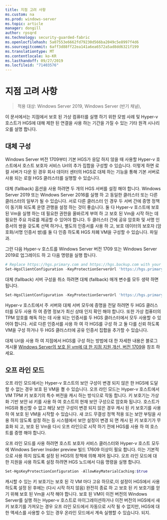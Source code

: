 ```yaml
---
title: 지점 고려 사항
ms.custom: na
ms.prod: windows-server
ms.topic: article
manager: dongill
author: rpsqrd
ms.technology: security-guarded-fabric
ms.openlocfilehash: 5a07553e6662fd79230d566ba2049c5e8997f4d6
ms.sourcegitcommit: 6aff3d88ff22ea141a6ea6572a5ad8dd6321f199
ms.translationtype: MT
ms.contentlocale: ko-KR
ms.lasthandoff: 09/27/2019
ms.locfileid: "71403576"
---
```

# <a name="branch-office-considerations"></a>지점 고려 사항

> 적용 대상: Windows Server 2019, Windows Server (반기 채널), 

이 문서에서는 지점에서 보호 된 가상 컴퓨터를 실행 하기 위한 모범 사례 및 Hyper-v 호스트가 HGS에 대해 제한 된 연결을 사용 하는 기간을 가질 수 있는 기타 원격 시나리오를 설명 합니다.

## <a name="fallback-configuration"></a>대체 구성

Windows Server 버전 1709부터 기본 HGS가 응답 하지 않을 때 사용할 Hyper-v 호스트에서 호스트 보호자 서비스 Url의 추가 집합을 구성할 수 있습니다.
이렇게 하면 로컬 서버가 다운 된 경우 회사 데이터 센터의 HGS로 대체 하는 기능을 통해 기본 서버로 사용 되는 로컬 HGS 클러스터를 실행할 수 있습니다.

대체 (fallback) 옵션을 사용 하려면 두 개의 HGS 서버를 설정 해야 합니다. Windows Server 2019 또는 Windows Server 2016를 실행 하 고 동일한 클러스터 또는 다른 클러스터의 일부가 될 수 있습니다. 서로 다른 클러스터 인 경우 두 서버 간에 증명 정책이 동기화 되도록 운영 관행을 설정 하는 것이 좋습니다. 둘 다 Hyper-v 호스트에 보호 된 Vm을 실행 하는 데 필요한 권한을 올바르게 부여 하 고 보호 된 Vm을 시작 하는 데 필요한 주요 자료를 제공할 수 있어야 합니다. 두 클러스터 간에 공유 암호화 및 서명 인증서의 쌍을 갖도록 선택 하거나, 별도의 인증서를 사용 하 고, 보호 데이터의 보호자 (암호화/서명 인증서 쌍)를 둘 다 인증 하도록 HGS 차폐 VM을 구성할 수 있습니다. 파일과.

그런 다음 Hyper-v 호스트를 Windows Server 버전 1709 또는 Windows Server 2019로 업그레이드 하 고 다음 명령을 실행 합니다.
```powershell
# Replace https://hgs.primary.com and https://hgs.backup.com with your own domain names and protocols
Set-HgsClientConfiguration -KeyProtectionServerUrl 'https://hgs.primary.com/KeyProtection' -AttestationServerUrl 'https://hgs.primary.com/Attestation' -FallbackKeyProtectionServerUrl 'https://hgs.backup.com/KeyProtection' -FallbackAttestationServerUrl 'https://hgs.backup.com/Attestation'
```

대체 (fallback) 서버 구성을 취소 하려면 대체 (fallback) 매개 변수를 모두 생략 하면 됩니다.
```powershell
Set-HgsClientConfiguration -KeyProtectionServerUrl 'https://hgs.primary.com/KeyProtection' -AttestationServerUrl 'https://hgs.primary.com/Attestation'
```

Hyper-v 호스트에서 주 서버와 대체 서버 모두에 증명을 전달 하려면 두 HGS 클러스터를 모두 사용 하 여 증명 정보가 최신 상태 인지 확인 해야 합니다.
또한 가상 컴퓨터의 TPM 암호를 해독 하는 데 사용 되는 인증서를 두 HGS 클러스터에서 모두 사용할 수 있어야 합니다.
서로 다른 인증서를 사용 하 여 각 HGS를 구성 하 고 둘 다를 신뢰 하도록 VM을 구성 하거나 두 HGS 클러스터에 공유 인증서 집합을 추가할 수 있습니다.

대체 Url을 사용 하 여 지점에서 HGS를 구성 하는 방법에 대 한 자세한 내용은 블로그 게시물 [Windows Server의 보호 된 vm에 대 한 지점 지원 개선, 버전 1709](https://blogs.technet.microsoft.com/datacentersecurity/2017/11/15/improved-branch-office-support-for-shielded-vms-in-windows-server-version-1709/)을 참조 하세요.


## <a name="offline-mode"></a>오프 라인 모드

오프 라인 모드에서는 Hyper-v 호스트의 보안 구성이 변경 되지 않은 한 HGS에 도달할 수 없는 경우 보호 된 VM을 켤 수 있습니다.
오프 라인 모드는 Hyper-v 호스트에서 VM TPM 키 보호기의 특수 버전을 캐시 하는 방식으로 작동 합니다.
키 보호기는 가상화 기반 보안 id 키를 사용 하 여 호스트의 현재 보안 구성으로 암호화 됩니다.
호스트가 HGS와 통신할 수 없고 해당 보안 구성이 변경 되지 않은 경우 캐시 된 키 보호기를 사용 하 여 보호 된 VM을 시작할 수 있습니다.
새 코드 무결성 정책 적용 또는 보안 부팅을 사용 하지 않도록 설정 하는 등 시스템에서 보안 설정이 변경 되 면 캐시 된 키 보호기가 무효화 되 고, 보호 된 Vm을 다시 오프 라인으로 시작 하기 전에 HGS를 사용 하 여 호스트를 증명 해야 합니다.

오프 라인 모드를 사용 하려면 호스트 보호자 서비스 클러스터와 Hyper-v 호스트 모두에 Windows Server Insider preview 빌드 17609 이상이 필요 합니다.
이는 기본적으로 사용 하지 않도록 설정 된 HGS의 정책에 의해 제어 됩니다.
오프 라인 모드에 대 한 지원을 사용 하도록 설정 하려면 HGS 노드에서 다음 명령을 실행 합니다.

```powershell
Set-HgsKeyProtectionConfiguration -AllowKeyMaterialCaching:$true
```

캐시할 수 있는 키 보호기는 보호 된 각 VM 마다 고유 하므로,이 설정이 HGS에서 사용 하도록 설정 된 후에는 (다시 시작 하지 않음) 완전히 종료 하 고 보호 된 키 보호기를 얻기 위해 보호 된 Vm을 시작 해야 합니다.
보호 된 VM이 이전 버전의 Windows Server를 실행 하는 Hyper-v 호스트로 마이그레이션하거나 이전 버전의 HGS에서 새 키 보호기를 가져오는 경우 오프 라인 모드에서 자동으로 시작 될 수 없지만, HGS에 대 한 액세스를 사용할 수 있는 경우 온라인 모드에서 계속 실행할 수 있습니다. 되지.

